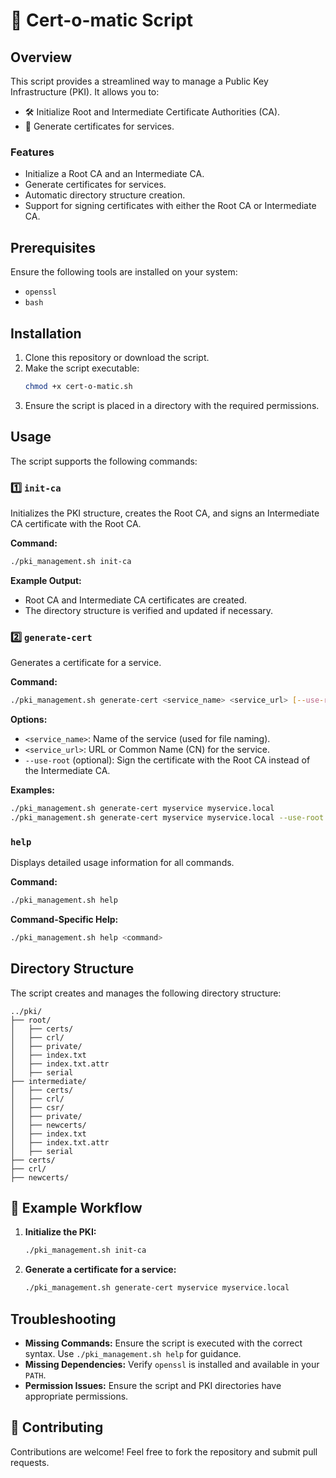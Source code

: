 # 🔐 Cert-o-matic Script

## Overview
This script provides a streamlined way to manage a Public Key Infrastructure (PKI). It allows you to:
- 🛠️ Initialize Root and Intermediate Certificate Authorities (CA).
- 📜 Generate certificates for services.

### Features
- Initialize a Root CA and an Intermediate CA.
- Generate certificates for services.
- Automatic directory structure creation.
- Support for signing certificates with either the Root CA or Intermediate CA.

## Prerequisites
Ensure the following tools are installed on your system:
- `openssl`
- `bash`

## Installation
1. Clone this repository or download the script.
2. Make the script executable:
   ```bash
   chmod +x cert-o-matic.sh
   ```
3. Ensure the script is placed in a directory with the required permissions.

## Usage
The script supports the following commands:

### 1️⃣ `init-ca`
Initializes the PKI structure, creates the Root CA, and signs an Intermediate CA certificate with the Root CA.

**Command:**
```bash
./pki_management.sh init-ca
```

**Example Output:**
- Root CA and Intermediate CA certificates are created.
- The directory structure is verified and updated if necessary.

### 2️⃣ `generate-cert`
Generates a certificate for a service.

**Command:**
```bash
./pki_management.sh generate-cert <service_name> <service_url> [--use-root]
```

**Options:**
- `<service_name>`: Name of the service (used for file naming).
- `<service_url>`: URL or Common Name (CN) for the service.
- `--use-root` (optional): Sign the certificate with the Root CA instead of the Intermediate CA.

**Examples:**
```bash
./pki_management.sh generate-cert myservice myservice.local
./pki_management.sh generate-cert myservice myservice.local --use-root
```

### `help`
Displays detailed usage information for all commands.

**Command:**
```bash
./pki_management.sh help
```

**Command-Specific Help:**
```bash
./pki_management.sh help <command>
```

## Directory Structure
The script creates and manages the following directory structure:

```
../pki/
├── root/
│   ├── certs/
│   ├── crl/
│   ├── private/
│   ├── index.txt
│   ├── index.txt.attr
│   ├── serial
├── intermediate/
│   ├── certs/
│   ├── crl/
│   ├── csr/
│   ├── private/
│   ├── newcerts/
│   ├── index.txt
│   ├── index.txt.attr
│   ├── serial
├── certs/
├── crl/
├── newcerts/
```

## 🔄 Example Workflow
1. **Initialize the PKI:**
   ```bash
   ./pki_management.sh init-ca
   ```

2. **Generate a certificate for a service:**
   ```bash
   ./pki_management.sh generate-cert myservice myservice.local
   ```

## Troubleshooting
- **Missing Commands:** Ensure the script is executed with the correct syntax. Use `./pki_management.sh help` for guidance.
- **Missing Dependencies:** Verify `openssl` is installed and available in your `PATH`.
- **Permission Issues:** Ensure the script and PKI directories have appropriate permissions.

## 🤝 Contributing
Contributions are welcome! Feel free to fork the repository and submit pull requests.
